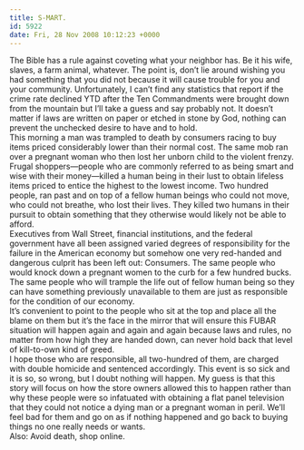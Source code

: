 ```yaml
---
title: S-MART.
id: 5922
date: Fri, 28 Nov 2008 10:12:23 +0000
---
```


The Bible has a rule against coveting what your neighbor has. Be it his wife, slaves, a farm animal, whatever. The point is, don’t lie around wishing you had something that you did not because it will cause trouble for you and your community. Unfortunately, I can’t find any statistics that report if the crime rate declined <span class="caps">YTD</span> after the Ten Commandments were brought down from the mountain but I’ll take a guess and say probably not. It doesn’t matter if laws are written on paper or etched in stone by God, nothing can prevent the unchecked desire to have and to hold.  
 This morning a man was trampled to death by consumers racing to buy items priced considerably lower than their normal cost. The same mob ran over a pregnant woman who then lost her unborn child to the violent frenzy. Frugal shoppers—people who are commonly referred to as being smart and wise with their money—killed a human being in their lust to obtain lifeless items priced to entice the highest to the lowest income. Two hundred people, ran past and on top of a fellow human beings who could not move, who could not breathe, who lost their lives. They killed two humans in their pursuit to obtain something that they otherwise would likely not be able to afford.  
 Executives from Wall Street, financial institutions, and the federal government have all been assigned varied degrees of responsibility for the failure in the American economy but somehow one very red-handed and dangerous culprit has been left out: Consumers. The same people who would knock down a pregnant women to the curb for a few hundred bucks. The same people who will trample the life out of fellow human being so they can have something previously unavailable to them are just as responsible for the condition of our economy.  
 It’s convenient to point to the people who sit at the top and place all the blame on them but it’s the face in the mirror that will ensure this <span class="caps">FUBAR</span> situation will happen again and again and again because laws and rules, no matter from how high they are handed down, can never hold back that level of kill-to-own kind of greed.  
 I hope those who are responsible, all two-hundred of them, are charged with double homicide and sentenced accordingly. This event is so sick and it is so, so wrong, but I doubt nothing will happen. My guess is that this story will focus on how the store owners allowed this to happen rather than why these people were so infatuated with obtaining a flat panel television that they could not notice a dying man or a pregnant woman in peril. We’ll feel bad for them and go on as if nothing happened and go back to buying things no one really needs or wants.  
 Also: Avoid death, shop online.


